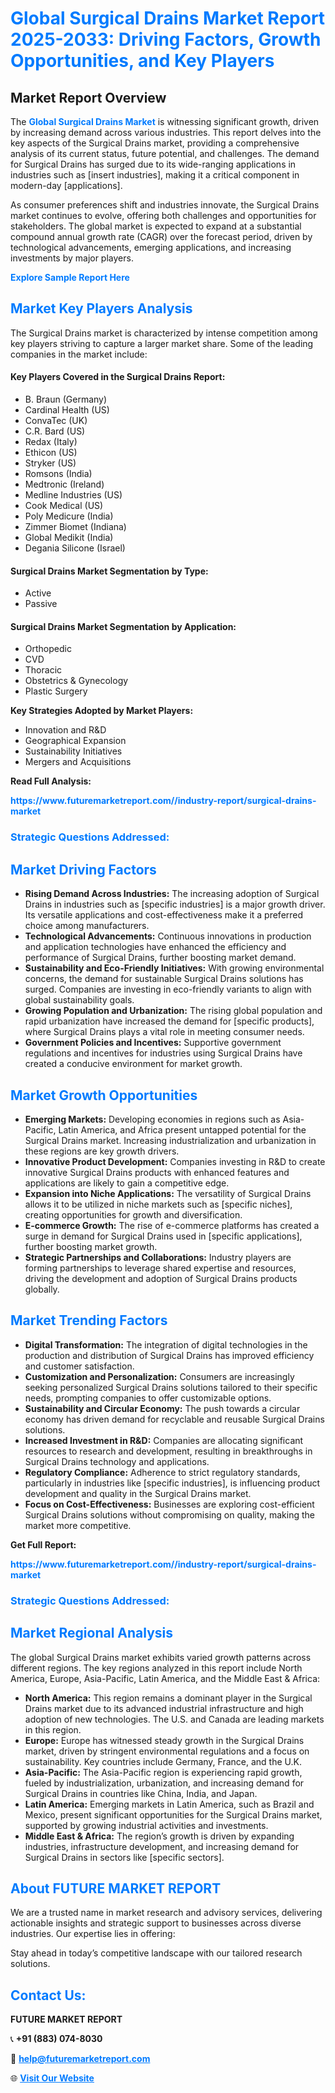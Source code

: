 <h1 style="color: #007BFF;">Global Surgical Drains Market Report 2025-2033: Driving Factors, Growth Opportunities, and Key Players</h1>

<section id="overview">
<h2>Market Report Overview</h2>
<p>The <a href="https://www.futuremarketreport.com//industry-report/surgical-drains-market" style="color: #007BFF; text-decoration: none;"><strong>Global Surgical Drains Market</strong></a> is witnessing significant growth, driven by increasing demand across various industries. This report delves into the key aspects of the Surgical Drains market, providing a comprehensive analysis of its current status, future potential, and challenges. The demand for Surgical Drains has surged due to its wide-ranging applications in industries such as [insert industries], making it a critical component in modern-day [applications].</p>
<p>As consumer preferences shift and industries innovate, the Surgical Drains market continues to evolve, offering both challenges and opportunities for stakeholders. The global market is expected to expand at a substantial compound annual growth rate (CAGR) over the forecast period, driven by technological advancements, emerging applications, and increasing investments by major players.</p>
</section>

<section id="overview">
<p><a href="https://www.futuremarketreport.com//request-sample/reportId=54051" style="color: #007BFF; text-decoration: none;"><strong>Explore Sample Report Here</strong></a></p>
</section>

<section id="key-players">
<h2 style="color: #007BFF;">Market Key Players Analysis</h2>
<p>The Surgical Drains market is characterized by intense competition among key players striving to capture a larger market share. Some of the leading companies in the market include:</p>
<h4>Key Players Covered in the Surgical Drains Report:</h4>
<ul><li>B. Braun (Germany)</li><li>Cardinal Health (US)</li><li>ConvaTec (UK)</li><li>C.R. Bard (US)</li><li>Redax (Italy)</li><li>Ethicon (US)</li><li>Stryker (US)</li><li>Romsons (India)</li><li>Medtronic (Ireland)</li><li>Medline Industries (US)</li><li>Cook Medical (US)</li><li>Poly Medicure (India)</li><li>Zimmer Biomet (Indiana)</li><li>Global Medikit (India)</li><li>Degania Silicone (Israel)</li></ul>
<h4>Surgical Drains Market Segmentation by Type:</h4>
<ul><li>Active</li><li>Passive</li></ul>

<h4>Surgical Drains Market Segmentation by Application:</h4>
<ul><li>Orthopedic</li><li>CVD</li><li>Thoracic</li><li>Obstetrics &amp; Gynecology</li><li>Plastic Surgery</li></ul>
<p><strong>Key Strategies Adopted by Market Players:</strong></p>
<ul>
<li>Innovation and R&D</li>
<li>Geographical Expansion</li>
<li>Sustainability Initiatives</li>
<li>Mergers and Acquisitions</li>
</ul>
</section>

<section>
<p><strong>Read Full Analysis: </strong></p><a href="https://www.futuremarketreport.com//industry-report/surgical-drains-market" style="color: #007BFF; text-decoration: none;"><strong>https://www.futuremarketreport.com//industry-report/surgical-drains-market</strong></a>
<h3 style="color: #007BFF;">Strategic Questions Addressed:</h3>
</section>

<section id="driving-factors">
<h2 style="color: #007BFF;">Market Driving Factors</h2>
<ul>
<li><strong>Rising Demand Across Industries:</strong> The increasing adoption of Surgical Drains in industries such as [specific industries] is a major growth driver. Its versatile applications and cost-effectiveness make it a preferred choice among manufacturers.</li>
<li><strong>Technological Advancements:</strong> Continuous innovations in production and application technologies have enhanced the efficiency and performance of Surgical Drains, further boosting market demand.</li>
<li><strong>Sustainability and Eco-Friendly Initiatives:</strong> With growing environmental concerns, the demand for sustainable Surgical Drains solutions has surged. Companies are investing in eco-friendly variants to align with global sustainability goals.</li>
<li><strong>Growing Population and Urbanization:</strong> The rising global population and rapid urbanization have increased the demand for [specific products], where Surgical Drains plays a vital role in meeting consumer needs.</li>
<li><strong>Government Policies and Incentives:</strong> Supportive government regulations and incentives for industries using Surgical Drains have created a conducive environment for market growth.</li>
</ul>
</section>

<section id="growth-opportunities">
<h2 style="color: #007BFF;">Market Growth Opportunities</h2>
<ul>
<li><strong>Emerging Markets:</strong> Developing economies in regions such as Asia-Pacific, Latin America, and Africa present untapped potential for the Surgical Drains market. Increasing industrialization and urbanization in these regions are key growth drivers.</li>
<li><strong>Innovative Product Development:</strong> Companies investing in R&D to create innovative Surgical Drains products with enhanced features and applications are likely to gain a competitive edge.</li>
<li><strong>Expansion into Niche Applications:</strong> The versatility of Surgical Drains allows it to be utilized in niche markets such as [specific niches], creating opportunities for growth and diversification.</li>
<li><strong>E-commerce Growth:</strong> The rise of e-commerce platforms has created a surge in demand for Surgical Drains used in [specific applications], further boosting market growth.</li>
<li><strong>Strategic Partnerships and Collaborations:</strong> Industry players are forming partnerships to leverage shared expertise and resources, driving the development and adoption of Surgical Drains products globally.</li>
</ul>
</section>

<section id="trending-factors">
<h2 style="color: #007BFF;">Market Trending Factors</h2>
<ul>
<li><strong>Digital Transformation:</strong> The integration of digital technologies in the production and distribution of Surgical Drains has improved efficiency and customer satisfaction.</li>
<li><strong>Customization and Personalization:</strong> Consumers are increasingly seeking personalized Surgical Drains solutions tailored to their specific needs, prompting companies to offer customizable options.</li>
<li><strong>Sustainability and Circular Economy:</strong> The push towards a circular economy has driven demand for recyclable and reusable Surgical Drains solutions.</li>
<li><strong>Increased Investment in R&D:</strong> Companies are allocating significant resources to research and development, resulting in breakthroughs in Surgical Drains technology and applications.</li>
<li><strong>Regulatory Compliance:</strong> Adherence to strict regulatory standards, particularly in industries like [specific industries], is influencing product development and quality in the Surgical Drains market.</li>
<li><strong>Focus on Cost-Effectiveness:</strong> Businesses are exploring cost-efficient Surgical Drains solutions without compromising on quality, making the market more competitive.</li>
</ul>
</section>

<section>
<p><strong>Get Full Report: </strong></p><a href="https://www.futuremarketreport.com//industry-report/surgical-drains-market" style="color: #007BFF; text-decoration: none;"><strong>https://www.futuremarketreport.com//industry-report/surgical-drains-market</strong></a>
<h3 style="color: #007BFF;">Strategic Questions Addressed:</h3>
</section>


<section id="regional-analysis">
<h2 style="color: #007BFF;">Market Regional Analysis</h2>
<p>The global Surgical Drains market exhibits varied growth patterns across different regions. The key regions analyzed in this report include North America, Europe, Asia-Pacific, Latin America, and the Middle East & Africa:</p>
<ul>
<li><strong>North America:</strong> This region remains a dominant player in the Surgical Drains market due to its advanced industrial infrastructure and high adoption of new technologies. The U.S. and Canada are leading markets in this region.</li>
<li><strong>Europe:</strong> Europe has witnessed steady growth in the Surgical Drains market, driven by stringent environmental regulations and a focus on sustainability. Key countries include Germany, France, and the U.K.</li>
<li><strong>Asia-Pacific:</strong> The Asia-Pacific region is experiencing rapid growth, fueled by industrialization, urbanization, and increasing demand for Surgical Drains in countries like China, India, and Japan.</li>
<li><strong>Latin America:</strong> Emerging markets in Latin America, such as Brazil and Mexico, present significant opportunities for the Surgical Drains market, supported by growing industrial activities and investments.</li>
<li><strong>Middle East & Africa:</strong> The region’s growth is driven by expanding industries, infrastructure development, and increasing demand for Surgical Drains in sectors like [specific sectors].</li>
</ul>
</section>

<footer>
<h2 style="color: #007BFF;">About FUTURE MARKET REPORT</h2>
<p>We are a trusted name in market research and advisory services, delivering actionable insights and strategic support to businesses across diverse industries. Our expertise lies in offering:</p>

<p>Stay ahead in today’s competitive landscape with our tailored research solutions.</p>

<h2 style="color: #007BFF;">Contact Us:</h2>
<p><strong>FUTURE MARKET REPORT</strong></p>
<p>📞 <strong>+91 (883) 074-8030</strong></p>
<p>📧 <strong><a href="mailto:help@futuremarketreport.com" style="color: #007BFF;">help@futuremarketreport.com</a></strong></p>
<p>🌐 <strong><a href="https://www.futuremarketreport.com/" style="color: #007BFF;">Visit Our Website</a></strong></p>
</footer>